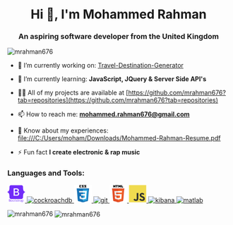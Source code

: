 <h1 align="center">Hi 👋, I'm Mohammed Rahman</h1>
<h3 align="center">An aspiring software developer from the United Kingdom</h3>

<p align="left"> <img src="https://komarev.com/ghpvc/?username=mrahman676&label=Profile%20views&color=0e75b6&style=flat" alt="mrahman676" /> </p>

- 🔭 I’m currently working on: [Travel-Destination-Generator](https://github.com/fumitsukai/Travel-Destination-Generator)

- 🌱 I’m currently learning: **JavaScript, JQuery & Server Side API's**

- 👨‍💻 All of my projects are available at [https://github.com/mrahman676?tab=repositories](https://github.com/mrahman676?tab=repositories)

- 📫 How to reach me: **mohammed.rahman676@gmail.com**

- 📄 Know about my experiences: [file:///C:/Users/moham/Downloads/Mohammed-Rahman-Resume.pdf](file:///C:/Users/moham/Downloads/Mohammed-Rahman-Resume.pdf)

- ⚡ Fun fact **I create electronic & rap music**
<p align="left">
</p>

<h3 align="left">Languages and Tools:</h3>
<p align="left"> <a href="https://getbootstrap.com" target="_blank" rel="noreferrer"> <img src="https://raw.githubusercontent.com/devicons/devicon/master/icons/bootstrap/bootstrap-plain-wordmark.svg" alt="bootstrap" width="40" height="40"/> </a> <a href="https://www.cockroachlabs.com/product/cockroachdb/" target="_blank" rel="noreferrer"> <img src="https://cdn.worldvectorlogo.com/logos/cockroachdb.svg" alt="cockroachdb" width="40" height="40"/> </a> <a href="https://www.w3schools.com/css/" target="_blank" rel="noreferrer"> <img src="https://raw.githubusercontent.com/devicons/devicon/master/icons/css3/css3-original-wordmark.svg" alt="css3" width="40" height="40"/> </a> <a href="https://git-scm.com/" target="_blank" rel="noreferrer"> <img src="https://www.vectorlogo.zone/logos/git-scm/git-scm-icon.svg" alt="git" width="40" height="40"/> </a> <a href="https://www.w3.org/html/" target="_blank" rel="noreferrer"> <img src="https://raw.githubusercontent.com/devicons/devicon/master/icons/html5/html5-original-wordmark.svg" alt="html5" width="40" height="40"/> </a> <a href="https://developer.mozilla.org/en-US/docs/Web/JavaScript" target="_blank" rel="noreferrer"> <img src="https://raw.githubusercontent.com/devicons/devicon/master/icons/javascript/javascript-original.svg" alt="javascript" width="40" height="40"/> </a> <a href="https://www.elastic.co/kibana" target="_blank" rel="noreferrer"> <img src="https://www.vectorlogo.zone/logos/elasticco_kibana/elasticco_kibana-icon.svg" alt="kibana" width="40" height="40"/> </a> <a href="https://www.mathworks.com/" target="_blank" rel="noreferrer"> <img src="https://upload.wikimedia.org/wikipedia/commons/2/21/Matlab_Logo.png" alt="matlab" width="40" height="40"/> </a> </p>

<p><img align="left" src="https://github-readme-stats.vercel.app/api/top-langs?username=mrahman676&show_icons=true&locale=en&layout=compact" alt="mrahman676" /></p>

<p>&nbsp;<img align="center" src="https://github-readme-stats.vercel.app/api?username=mrahman676&show_icons=true&locale=en" alt="mrahman676" /></p>
